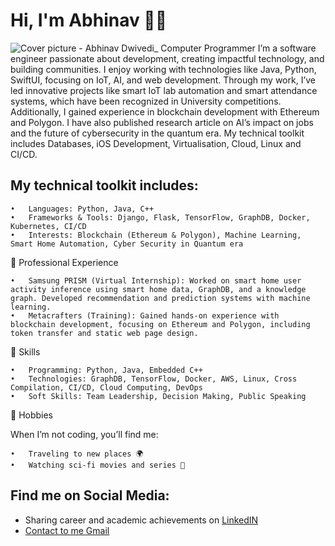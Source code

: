# Hi, I'm Abhinav 👋🔭

<img src="https://github.com/abhinav37-git/assets/blob/d1464447dcbd6181b14b0264f4ffee2fa3ab0326/Cover.png" alt="Cover picture - Abhinav Dwivedi_ Computer Programmer ">
I’m a software engineer passionate about development, creating impactful technology, and building communities. I enjoy working with technologies like Java, Python, SwiftUI, focusing on IoT, AI, and web development. Through my work, I’ve led innovative projects like smart IoT lab automation and smart attendance systems, which have been recognized in University competitions. Additionally, I gained experience in blockchain development with Ethereum and Polygon. I have also published research article on AI’s impact on jobs and the future of cybersecurity in the quantum era. My technical toolkit includes Databases, iOS Development, Virtualisation, Cloud, Linux and CI/CD.

## My technical toolkit includes:

	•	Languages: Python, Java, C++
	•	Frameworks & Tools: Django, Flask, TensorFlow, GraphDB, Docker, Kubernetes, CI/CD
	•	Interests: Blockchain (Ethereum & Polygon), Machine Learning, Smart Home Automation, Cyber Security in Quantum era

💼 Professional Experience

	•	Samsung PRISM (Virtual Internship): Worked on smart home user activity inference using smart home data, GraphDB, and a knowledge graph. Developed recommendation and prediction systems with machine learning.
	•	Metacrafters (Training): Gained hands-on experience with blockchain development, focusing on Ethereum and Polygon, including token transfer and static web page design.

🔧 Skills

	•	Programming: Python, Java, Embedded C++
	•	Technologies: GraphDB, TensorFlow, Docker, AWS, Linux, Cross Compilation, CI/CD, Cloud Computing, DevOps
	•	Soft Skills: Team Leadership, Decision Making, Public Speaking

🎯 Hobbies

When I’m not coding, you’ll find me:

	•	Traveling to new places 🌍
	•	Watching sci-fi movies and series 🚀

## Find me on Social Media:

- Sharing career and academic achievements on <a href="https://www.linkedin.com/in/abhinav-dwivedi-a52788230/">LinkedIN
- Contact to me <a href="abhinavd372@gmail.com"> Gmail
